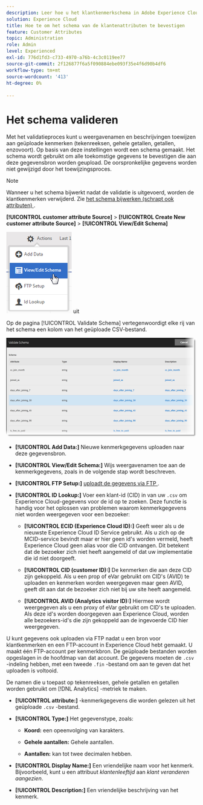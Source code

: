 ```yaml
---
description: Leer hoe u het klantkenmerkschema in Adobe Experience Cloud kunt valideren.
solution: Experience Cloud
title: Hoe te om het schema van de klantenattributen te bevestigen
feature: Customer Attributes
topic: Administration
role: Admin
level: Experienced
exl-id: 776d1fd3-c733-4970-a76b-4c3c0119ee77
source-git-commit: 2f126877f6a5f090884ebe093f35e4f6d90b4df6
workflow-type: tm+mt
source-wordcount: '413'
ht-degree: 0%

---
```


# Het schema valideren

Met het validatieproces kunt u weergavenamen en beschrijvingen toewijzen aan geüploade kenmerken (tekenreeksen, gehele getallen, getallen, enzovoort). Op basis van deze instellingen wordt een schema gemaakt. Het schema wordt gebruikt om alle toekomstige gegevens te bevestigen die aan deze gegevensbron worden geupload. De oorspronkelijke gegevens worden niet gewijzigd door het toewijzingsproces.

>[!NOTE]
>
>Wanneer u het schema bijwerkt nadat de validatie is uitgevoerd, worden de klantkenmerken verwijderd. Zie [ het schema bijwerken (schrapt ook attributen) ](t-crs-usecase.md).

**[!UICONTROL customer attribute Source]** > **[!UICONTROL Create New customer attribute Source]** > **[!UICONTROL View/Edit Schema]**

![ geef een schema ](assets/view_edit_schema.png) uit

Op de pagina [!UICONTROL Validate Schema] vertegenwoordigt elke rij van het schema een kolom van het geüploade CSV-bestand.

![ bevestigt schemapagina in Experience Cloud ](assets/06_crs_usecase.png)

* **[!UICONTROL Add Data:]** Nieuwe kenmerkgegevens uploaden naar deze gegevensbron.

* **[!UICONTROL View/Edit Schema:]** Wijs weergavenamen toe aan de kenmerkgegevens, zoals in de volgende stap wordt beschreven.

* **[!UICONTROL FTP Setup:]** [ uploadt de gegevens via FTP ](t-upload-attributes-ftp.md).

* **[!UICONTROL ID Lookup:]** Voer een klant-id (CID) in van uw `.csv` om Experience Cloud-gegevens voor de id op te zoeken. Deze functie is handig voor het oplossen van problemen waarom kenmerkgegevens niet worden weergegeven voor een bezoeker:

   * **[!UICONTROL ECID (Experience Cloud ID):]** Geeft weer als u de nieuwste Experience Cloud ID Service gebruikt. Als u zich op de MCID-service bevindt maar er hier geen id&#39;s worden vermeld, heeft Experience Cloud geen alias voor die CID ontvangen. Dit betekent dat de bezoeker zich niet heeft aangemeld of dat uw implementatie die id niet doorgeeft.

   * **[!UICONTROL CID (customer ID):]** De kenmerken die aan deze CID zijn gekoppeld. Als u een prop of eVar gebruikt om CID&#39;s (AVID) te uploaden en kenmerken worden weergegeven maar geen AVID, geeft dit aan dat de bezoeker zich niet bij uw site heeft aangemeld.

   * **[!UICONTROL AVID (Analytics visitor ID):]** Hiermee wordt weergegeven als u een proxy of eVar gebruikt om CID&#39;s te uploaden. Als deze id&#39;s worden doorgegeven aan Experience Cloud, worden alle bezoekers-id&#39;s die zijn gekoppeld aan de ingevoerde CID hier weergegeven.

U kunt gegevens ook uploaden via FTP nadat u een bron voor klantkenmerken en een FTP-account in Experience Cloud hebt gemaakt. U maakt één FTP-account per kenmerkbron. De geüploade bestanden worden opgeslagen in de hoofdmap van dat account. De gegevens moeten de `.csv` -indeling hebben, met een tweede `.fin` -bestand om aan te geven dat het uploaden is voltooid.

De namen die u toepast op tekenreeksen, gehele getallen en getallen worden gebruikt om [!DNL Analytics] -metriek te maken.

* **[!UICONTROL attribute:]** -kenmerkgegevens die worden gelezen uit het geüploade `.csv` -bestand.

* **[!UICONTROL Type:]** Het gegevenstype, zoals:

   * **Koord:** een opeenvolging van karakters.

   * **Gehele aantallen:** Gehele aantallen.

   * **Aantallen:** kan tot twee decimalen hebben.

* **[!UICONTROL Display Name:]** Een vriendelijke naam voor het kenmerk. Bijvoorbeeld, kunt u een attribuut *klantenleeftijd* aan *klant veranderen aangezien*.

* **[!UICONTROL Description:]** Een vriendelijke beschrijving van het kenmerk.
